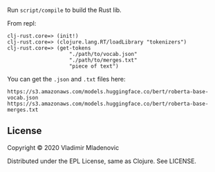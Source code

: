 Run `script/compile` to build the Rust lib.

From repl:

```
clj-rust.core=> (init!)
clj-rust.core=> (clojure.lang.RT/loadLibrary "tokenizers")
clj-rust.core=> (get-tokens
                    "./path/to/vocab.json"
                    "./path/to/merges.txt"
                    "piece of text")
```

You can get the `.json` and `.txt` files here:

```
https://s3.amazonaws.com/models.huggingface.co/bert/roberta-base-vocab.json
https://s3.amazonaws.com/models.huggingface.co/bert/roberta-base-merges.txt
```

## License
Copyright © 2020 Vladimir Mladenovic

Distributed under the EPL License, same as Clojure. See LICENSE.
